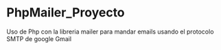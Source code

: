 # PhpMailer_Proyecto
Uso de Php con la libreria mailer para mandar emails usando el protocolo SMTP de google Gmail
